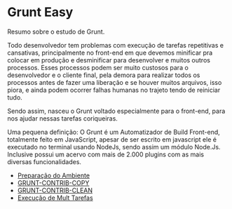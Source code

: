 # Grunt Easy
Resumo sobre o estudo de Grunt.


Todo desenvolvedor tem problemas com execução de tarefas repetitivas e cansativas, principalmente no front-end em que devemos minificar pra colocar em produção e desminificar para desenvolver e muitos outros processos. Esses processos podem ser muito custosos para o desenvolvedor e o cliente final, pela demora para realizar todos os processos antes de fazer uma liberação e se houver muitos arquivos, isso piora, e ainda podem ocorrer falhas humanas no trajeto tendo de reiniciar tudo.

Sendo assim, nasceu o Grunt voltado especialmente para o front-end, para nos ajudar nessas tarefas coriqueiras.

Uma pequena definição:
     O Grunt é um Automatizador de Build Front-end, totalmente feito em JavaScript, apesar de ser escrito em javascript ele é executado no terminal usando NodeJs, sendo assim um módulo Node.Js. Inclusive possui um acervo com mais de 2.000 plugins com as mais diversas funcionalidades. 

* [Preparação do Ambiente](cap/ambiente.md)
* [GRUNT-CONTRIB-COPY](cap/grunt-contrib-copy.md)
* [GRUNT-CONTRIB-CLEAN](cap/grunt-contrib-clean.md)
* [Execução de Mult Tarefas](cap/execucao_de_mult_tarefas.md)

